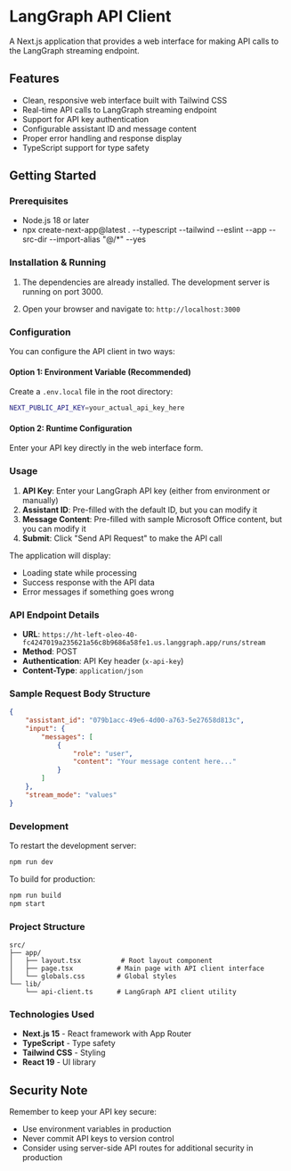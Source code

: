# LangGraph API Client

A Next.js application that provides a web interface for making API calls to the LangGraph streaming endpoint.

## Features

- Clean, responsive web interface built with Tailwind CSS
- Real-time API calls to LangGraph streaming endpoint
- Support for API key authentication
- Configurable assistant ID and message content
- Proper error handling and response display
- TypeScript support for type safety

## Getting Started

### Prerequisites

- Node.js 18 or later
- npx create-next-app@latest . --typescript --tailwind --eslint --app --src-dir --import-alias "@/*" --yes

### Installation & Running

1. The dependencies are already installed. The development server is running on port 3000.

2. Open your browser and navigate to: `http://localhost:3000`

### Configuration

You can configure the API client in two ways:

#### Option 1: Environment Variable (Recommended)
Create a `.env.local` file in the root directory:
```bash
NEXT_PUBLIC_API_KEY=your_actual_api_key_here
```

#### Option 2: Runtime Configuration
Enter your API key directly in the web interface form.

### Usage

1. **API Key**: Enter your LangGraph API key (either from environment or manually)
2. **Assistant ID**: Pre-filled with the default ID, but you can modify it
3. **Message Content**: Pre-filled with sample Microsoft Office content, but you can modify it
4. **Submit**: Click "Send API Request" to make the API call

The application will display:
- Loading state while processing
- Success response with the API data
- Error messages if something goes wrong

### API Endpoint Details

- **URL**: `https://ht-left-oleo-40-fc4247019a235621a56c8b9686a58fe1.us.langgraph.app/runs/stream`
- **Method**: POST
- **Authentication**: API Key header (`x-api-key`)
- **Content-Type**: `application/json`

### Sample Request Body Structure

```json
{
    "assistant_id": "079b1acc-49e6-4d00-a763-5e27658d813c",
    "input": {
        "messages": [
            {
                "role": "user",
                "content": "Your message content here..."
            }
        ]
    },
    "stream_mode": "values"
}
```

### Development

To restart the development server:
```bash
npm run dev
```

To build for production:
```bash
npm run build
npm start
```

### Project Structure

```
src/
├── app/
│   ├── layout.tsx          # Root layout component
│   ├── page.tsx           # Main page with API client interface
│   └── globals.css        # Global styles
└── lib/
    └── api-client.ts      # LangGraph API client utility
```

### Technologies Used

- **Next.js 15** - React framework with App Router
- **TypeScript** - Type safety
- **Tailwind CSS** - Styling
- **React 19** - UI library

## Security Note

Remember to keep your API key secure:
- Use environment variables in production
- Never commit API keys to version control
- Consider using server-side API routes for additional security in production
